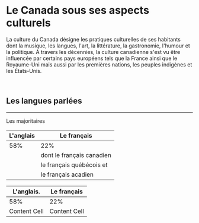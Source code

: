 # Le Canada sous ses aspects culturels

 La culture du Canada désigne les pratiques culturelles de ses habitants dont la musique, les langues, l'art, la littérature, la gastronomie, l'humour et la politique. 
 À travers les décennies, la culture canadienne s'est vu être influencée par certains pays européens tels que la France ainsi que le Royaume-Uni mais aussi par les premières nations, les peuples indigènes et les États-Unis. 
 
 &nbsp;
 
 ## Les langues parlées 
------------------------

Les majoritaires 
 
 
   L'anglais  | Le français 
------------- | -------------
     58%      |     22%
              | dont le français canadien 
              | le français québécois et
              | le français acadien


L'anglais.    | Le français
------------- | -------------
      58%        | 22%
Content Cell  | Content Cell

